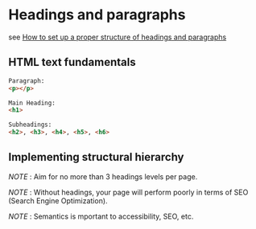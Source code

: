 # Headings and paragraphs

see [How to set up a proper structure of headings and paragraphs](https://developer.mozilla.org/en-US/docs/Learn/HTML/Introduction_to_HTML/HTML_text_fundamentals#The_basics_headings_and_paragraphs)

## HTML text fundamentals

```html
Paragraph: 
<p></p>
```

```html
Main Heading:
<h1>

Subheadings:
<h2>, <h3>, <h4>, <h5>, <h6>
```

## Implementing structural hierarchy

*NOTE* : Aim for no more than 3 headings levels per page.

*NOTE* : Without headings, your page will perform poorly in terms of SEO (Search Engine Optimization).

*NOTE* : Semantics is mportant to accessibility, SEO, etc.